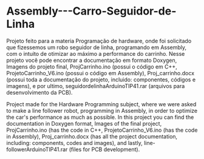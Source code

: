 # Assembly---Carro-Seguidor-de-Linha

Projeto feito para a materia Programação de hardware, onde foi solicitado que fizessemos um robo seguidor de linha, programando em Assembly, com o intuito de otimizar ao máximo a performance do carrinho.
Nesse projeto você pode encontrar a documentação em formato Doxygen, Imagens do projeto final, ProjCarrinho.ino (possui o código em C++, ProjetoCarrinho_V6.ino (possui o código em Assembly), 
Proj_carrinho.docx (possui toda a documentação do projeto, incluido: componentes, códigos e imagens), e por ultimo, seguidordelinhaArduinoTIP41.rar (arquivos para desenvolvimento da PCB).


Project made for the Hardware Programming subject, where we were asked to make a line follower robot, programming in Assembly, in order to optimize the car's performance as much as possible.
In this project you can find the documentation in Doxygen format, Images of the final project, ProjCarrinho.ino (has the code in C++, ProjetoCarrinho_V6.ino (has the code in Assembly),
Proj_carrinho.docx (has all the project documentation, including: components, codes and images), and lastly, line-followerArduinoTIP41.rar (files for PCB development).

